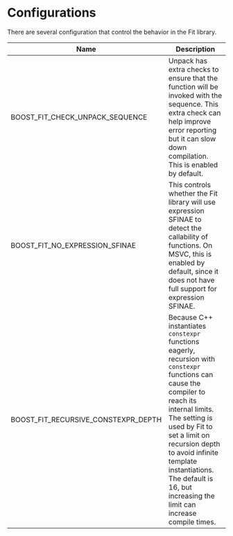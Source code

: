 Configurations
==============

There are several configuration that control the behavior in the Fit library.


| Name                          | Description                                                                    |
|-------------------------------|--------------------------------------------------------------------------------|
| BOOST_FIT_CHECK_UNPACK_SEQUENCE     | Unpack has extra checks to ensure that the function will be invoked with the sequence. This extra check can help improve error reporting but it can slow down compilation. This is enabled by default. |
| BOOST_FIT_NO_EXPRESSION_SFINAE      | This controls whether the Fit library will use expression SFINAE to detect the callability of functions. On MSVC, this is enabled by default, since it does not have full support for expression SFINAE. |
| BOOST_FIT_RECURSIVE_CONSTEXPR_DEPTH | Because C++ instantiates `constexpr` functions eagerly, recursion with `constexpr` functions can cause the compiler to reach its internal limits. The setting is used by Fit to set a limit on recursion depth to avoid infinite template instantiations. The default is 16, but increasing the limit can increase compile times. |
